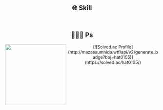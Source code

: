 <div align=center>

  ## 🌐 Skill

  <br>
  
  ## 👨🏻‍💻 Ps
  <img height="200" align="left" src="https://github-readme-stats.vercel.app/api/top-langs/?username=bbamsoo&theme=buefy&layout=compact&langs_count=10"/>
  [![Solved.ac Profile](http://mazassumnida.wtf/api/v2/generate_badge?boj=hat0105)](https://solved.ac/hat0105/)
</div>

